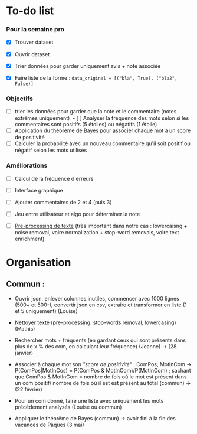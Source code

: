 # To-do list   
### Pour la semaine pro
- [X] Trouver dataset 
- [X] Ouvrir dataset
- [X] Trier données pour garder uniquement avis + note associée
- [X] Faire liste de la forme : `data_original = [("bla", True), ("bla2", False)]`


### Objectifs
 - [ ] trier les données pour garder que la note et le commentaire (notes extrêmes uniquement)
 - [ ] Analyser la fréquence des mots selon si les commentaires sont positifs (5 étoiles) ou négatifs (1 étoile)
 - [ ] Application du théorème de Bayes pour associer chaque mot à un score de positivité
 - [ ] Calculer la probabilité avec un nouveau commentaire qu'il soit positif ou négatif selon les mots utilisés

### Améliorations
 - [ ] Calcul de la fréquence d'erreurs
 - [ ] Interface graphique
 - [ ] Ajouter commentaires de 2 et 4 (puis 3)
 - [ ] Jeu entre utilisateur et algo pour déterminer la note
 - [ ] [Pre-processing de texte](https://kavita-ganesan.com/text-preprocessing-tutorial/) (très important dans notre cas : lowercaisng + noise removal, voire normalization + stop-word removals, voire text enrichment)



# Organisation

## Commun : 

- Ouvrir json, enlever colonnes inutiles, commencer avec 1000 lignes (500+ et 500-), convertir json en csv, extraire et transformer en liste (1 et 5 uniquement) (Louise)
- Nettoyer texte (pre-processing: stop-words removal, lowercasing) (Mathis)
- Rechercher mots + fréquents (en gardant ceux qui sont présents dans plus de x % des com, en calculant leur fréquence) (Jeanne)
-> (28 janvier)

- Associer à chaque mot son *"score de positivité"* : ComPos, MotInCom -> P(ComPos|MotInCos) =  P(ComPos & MotInCom)/P(MotInCom) ; sachant que  ComPos & MotInCom  =  nombre de fois où le mot est présent dans un com positif/ nombre de fois où il est est présent au total (commun)
-> (22 février)

- Pour un com donné, faire une liste avec uniquement les mots précédement analysés (Louise ou commun)
- Appliquer le théorême de Bayes (commun)
-> avoir fini à la fin des vacances de Pâques (3 mai)
